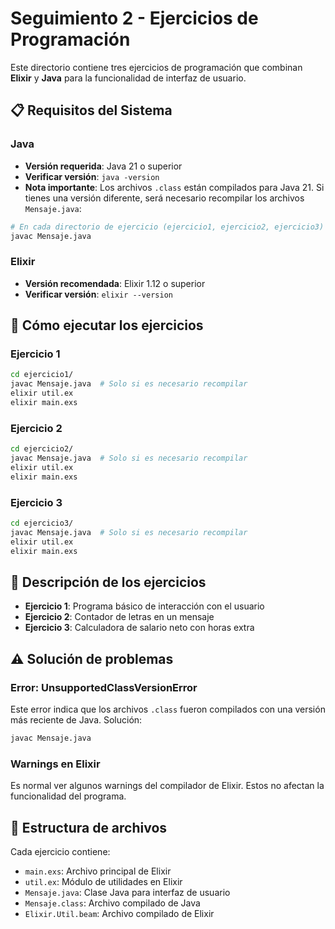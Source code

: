 # Seguimiento 2 - Ejercicios de Programación

Este directorio contiene tres ejercicios de programación que combinan **Elixir** y **Java** para la funcionalidad de interfaz de usuario.

## 📋 Requisitos del Sistema

### Java
- **Versión requerida**: Java 21 o superior
- **Verificar versión**: `java -version`
- **Nota importante**: Los archivos `.class` están compilados para Java 21. Si tienes una versión diferente, será necesario recompilar los archivos `Mensaje.java`:

```bash
# En cada directorio de ejercicio (ejercicio1, ejercicio2, ejercicio3)
javac Mensaje.java
```

### Elixir
- **Versión recomendada**: Elixir 1.12 o superior
- **Verificar versión**: `elixir --version`

## 🚀 Cómo ejecutar los ejercicios

### Ejercicio 1
```bash
cd ejercicio1/
javac Mensaje.java  # Solo si es necesario recompilar
elixir util.ex
elixir main.exs
```

### Ejercicio 2
```bash
cd ejercicio2/
javac Mensaje.java  # Solo si es necesario recompilar
elixir util.ex
elixir main.exs
```

### Ejercicio 3
```bash
cd ejercicio3/
javac Mensaje.java  # Solo si es necesario recompilar
elixir util.ex
elixir main.exs
```

## 📝 Descripción de los ejercicios

- **Ejercicio 1**: Programa básico de interacción con el usuario
- **Ejercicio 2**: Contador de letras en un mensaje
- **Ejercicio 3**: Calculadora de salario neto con horas extra

## ⚠️ Solución de problemas

### Error: UnsupportedClassVersionError
Este error indica que los archivos `.class` fueron compilados con una versión más reciente de Java. Solución:
```bash
javac Mensaje.java
```

### Warnings en Elixir
Es normal ver algunos warnings del compilador de Elixir. Estos no afectan la funcionalidad del programa.

## 🔧 Estructura de archivos

Cada ejercicio contiene:
- `main.exs`: Archivo principal de Elixir
- `util.ex`: Módulo de utilidades en Elixir
- `Mensaje.java`: Clase Java para interfaz de usuario
- `Mensaje.class`: Archivo compilado de Java
- `Elixir.Util.beam`: Archivo compilado de Elixir 